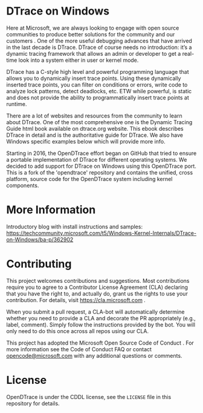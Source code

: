 # DTrace on Windows 

Here at Microsoft, we are always looking to engage with open source communities to produce better solutions for the community and our customers . One of the more useful debugging advances that have arrived in the last decade is DTrace. DTrace of course needs no introduction: it’s a dynamic tracing framework that allows an admin or developer to get a real-time look into a system either in user or kernel mode. 

DTrace has a C-style high level and powerful programming language that allows you to dynamically insert trace points. Using these dynamically inserted trace points, you can filter on conditions or errors, write code to analyze lock patterns, detect deadlocks, etc. ETW while powerful, is static and does not provide the ability to programmatically insert trace points at runtime.  

There are a lot of websites and resources from the community to learn about DTrace. One of the most comprehensive one is the Dynamic Tracing Guide html book available on dtrace.org website. This ebook describes DTrace in detail and is the authoritative guide for DTrace. We also have Windows specific examples below which will provide more info. 

Starting in 2016, the OpenDTrace effort began on GitHub that  tried to ensure a portable implementation of DTrace for different operating systems. We decided to add support for DTrace on Windows using this OpenDTrace port. This is a fork of the 'opendtrace' repository and contains the unified, cross platform, source code for the OpenDTrace system including kernel components. 

# More Information

Introductory blog with install instructions and samples: https://techcommunity.microsoft.com/t5/Windows-Kernel-Internals/DTrace-on-Windows/ba-p/362902 

# Contributing

This project welcomes contributions and suggestions. Most contributions require you to agree to a Contributor License Agreement (CLA) declaring that you have the right to, and actually do, grant us the rights to use your contribution. For details, visit https://cla.microsoft.com .

When you submit a pull request, a CLA-bot will automatically determine whether you need to provide a CLA and decorate the PR appropriately (e.g., label, comment). Simply follow the instructions provided by the bot. You will only need to do this once across all repos using our CLA.

This project has adopted the Microsoft Open Source Code of Conduct . For more information see the Code of Conduct FAQ  or contact opencode@microsoft.com with any additional questions or comments.

# License

OpenDTrace is under the CDDL license, see the `LICENSE` file in this
repository for details.

